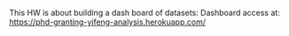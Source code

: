 
This HW is about building a dash board of datasets:
Dashboard access at: https://phd-granting-yifeng-analysis.herokuapp.com/
